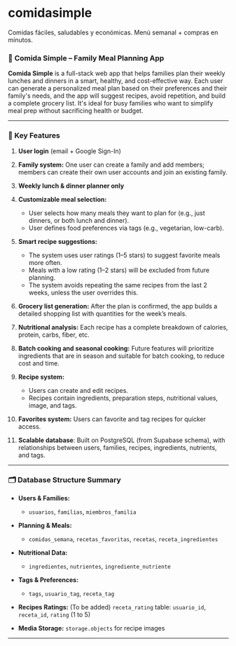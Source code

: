# comidasimple
Comidas fáciles, saludables y económicas. Menú semanal + compras en minutos.

### 🥗 **Comida Simple – Family Meal Planning App**

**Comida Simple** is a full-stack web app that helps families plan their weekly lunches and dinners in a smart, healthy, and cost-effective way. Each user can generate a personalized meal plan based on their preferences and their family's needs, and the app will suggest recipes, avoid repetition, and build a complete grocery list. It's ideal for busy families who want to simplify meal prep without sacrificing health or budget.

---

### 🔑 Key Features

1. **User login** (email + Google Sign-In)
2. **Family system:** One user can create a family and add members; members can create their own user accounts and join an existing family.
3. **Weekly lunch & dinner planner only**
4. **Customizable meal selection:**

   * User selects how many meals they want to plan for (e.g., just dinners, or both lunch and dinner).
   * User defines food preferences via tags (e.g., vegetarian, low-carb).
5. **Smart recipe suggestions:**

   * The system uses user ratings (1–5 stars) to suggest favorite meals more often.
   * Meals with a low rating (1–2 stars) will be excluded from future planning.
   * The system avoids repeating the same recipes from the last 2 weeks, unless the user overrides this.
6. **Grocery list generation:** After the plan is confirmed, the app builds a detailed shopping list with quantities for the week’s meals.
7. **Nutritional analysis:** Each recipe has a complete breakdown of calories, protein, carbs, fiber, etc.
8. **Batch cooking and seasonal cooking:** Future features will prioritize ingredients that are in season and suitable for batch cooking, to reduce cost and time.
9. **Recipe system:**

   * Users can create and edit recipes.
   * Recipes contain ingredients, preparation steps, nutritional values, image, and tags.
10. **Favorites system:** Users can favorite and tag recipes for quicker access.
11. **Scalable database**: Built on PostgreSQL (from Supabase schema), with relationships between users, families, recipes, ingredients, nutrients, and tags.

---

### 🗂️ Database Structure Summary

* **Users & Families:**

  * `usuarios`, `familias`, `miembros_familia`
* **Planning & Meals:**

  * `comidas_semana`, `recetas_favoritas`, `recetas`, `receta_ingredientes`
* **Nutritional Data:**

  * `ingredientes`, `nutrientes`, `ingrediente_nutriente`
* **Tags & Preferences:**

  * `tags`, `usuario_tag`, `receta_tag`
* **Recipes Ratings:** (To be added) `receta_rating` table: `usuario_id`, `receta_id`, `rating` (1 to 5)
* **Media Storage:** `storage.objects` for recipe images

---
